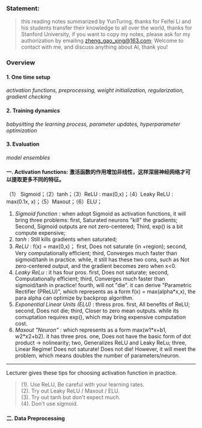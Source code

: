 
### Statement:    
> this reading notes summarized by YunTuring, thanks for Feifei Li and his students transfer their knowledge to all over the world, thanks for Stanford University, if you want to copy my notes, please ask for my authorization by emailing zheng_gao_xing@163.com; Welcome to contact with me, and discuss anything about AI, thank you!
### Overview
#### 1. One time setup   
*activation functions, preprocessing, weight initialization, regularization, gradient checking*
#### 2. Training dynamics   
*babysitting the learning process, parameter updates, hyperparameter optimization*
#### 3. Evaluation   
*model ensembles*    

#### 一. Activation functions: 激活函数的作用增加非线性，这样深层神经网络才可以提取更多不同的特征。   
（1） Sigmoid；（2）tanh；（3）ReLU : max(0,x)；（4）Leaky ReLU : max(0.1x, x)；（5）Maxout；（6）ELU；    
1. *Sigmoid function* : when adopt Sigmoid as activation functions, it will bring three problems: first, Saturated neurons "kill" the gradients; Second, Sigmoid outputs are not zero-centered; Third, exp() is a bit compute expensive;       
2. *tanh* : Still kills gradients when saturated;   
3. *ReLU* : f(x) = max(0,x)； first, Does not saturate (in +region); second, Very computationally efficient; third, Converges much faster than sigmoid/tanh in practice. while, it still has these two cons, such as Not zero-centered output, and the gradient becomes zero when x<0.    
4. *Leaky ReLu* : it has four pros. first, Does not saturate; second, Computationally efficient; third, Converges much faster than sigmoid/tanh in practice! fourth, will not "die". it can derive "Parametric Rectifier (PReLU)", which represents as a form f(x) = max(alpha\*x,x), the para alpha can optimize by backprop algorithm. 
5. *Exponential Linear Units (ELU)* : thress pros. first, All benefits of ReLU; second, Does not die; third, Closer to zero mean outputs. while its comuptation requires exp(), which may bring expensive computation cost.    
6. *Maxout "Neuron"* : which represents as a form max(w1\*x+b1, w2\*x2+b2). it has three pros. one, Does not have the basic form of dot product -> nolinearity; two, Generalizes ReLU and Leaky ReLu; three, Linear Regime! Does not saturate! Does not die! However, it will meet the problem, which means doubles the number of parameters/neuron.   
- - -
Lecturer gives these tips for choosing activation function in practice.
> (1). Use ReLU, Be careful with your learning rates.    
> (2). Try out Leaky ReLU / Maxout / ELU.   
> (3). Try out tanh but don't expect much.   
> (4). Don't use sigmoid.   
#### 二. Data Preprocessing   







